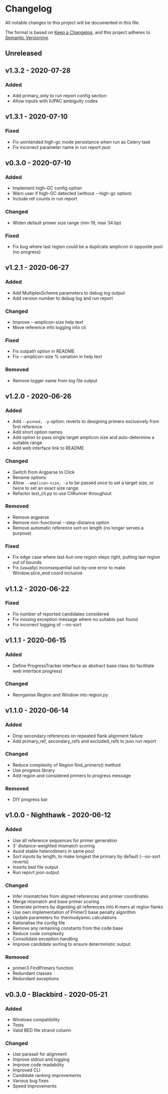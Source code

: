 <!-- markdownlint-disable MD024 -->

# Changelog

All notable changes to this project will be documented in this file.

The format is based on [Keep a Changelog][1],
and this project adheres to [Semantic Versioning][2].

## Unreleased

## v1.3.2 - 2020-07-28

### Added

- Add primary_only to run report config section
- Allow inputs with IUPAC ambiguity codes

## v1.3.1 - 2020-07-10

### Fixed

- Fix unintended high-gc mode persistance when run as Celery task
- Fix incorrect parameter name in run report json

## v0.3.0 - 2020-07-10

### Added

- Implement high-GC config option
- Warn user if high-GC detected (without --high-gc option)
- Include ref counts in run report

### Changed

- Widen default primer size range (min 19, max 34 bp)

### Fixed

- Fix bug where last region could be a duplicate amplicon in opposite pool (no progress)

## v1.2.1 - 2020-06-27

### Added

- Add MultiplexScheme parameters to debug log output
- Add version number to debug log and run report

### Changed

- Improve --amplicon-size help text
- Move reference info logging into cli

### Fixed

- Fix outpath option in README
- Fix --amplicon-size % variation in help text

### Removed

- Remove logger name from log file output

## v1.2.0 - 2020-06-26

### Added

- Add `--pinned, -p` option: reverts to designing primers exclusively from first reference
- Add short option names
- Add option to pass single target amplicon size and auto-determine a suitable range
- Add web interface link to README

### Changed

- Switch from Argparse to Click
- Rename options
- Allow `--amplicon-size, -a` to be passed once to set a target size, or twice to set an exact size range
- Refactor test_cli.py to use CliRunner throughout

### Removed

- Remove argparse
- Remove non-functional --step-distance option
- Remove automatic reference sort on length (no longer serves a purpose)

### Fixed

- Fix edge case where last-but-one region steps right, putting last region out of bounds
- Fix (usually) inconsequential out-by-one error to make Window.slice_end coord inclusive

## v1.1.2 - 2020-06-22

### Fixed

- Fix number of reported candidates considered
- Fix missing exception message where no suitable pair found
- Fix incorrect logging of --no-sort

## v1.1.1 - 2020-06-15

### Added

- Define ProgressTracker interface as abstract base class (to facilitate web interface progress)

### Changed

- Reorganise Region and Window into region.py

## v1.1.0 - 2020-06-14

### Added

- Drop secondary references on repeated flank alignment failure
- Add primary_ref, secondary_refs and excluded_refs to json run report

### Changed

- Reduce complexity of Region find_primers() method
- Use progress library
- Add region and considered primers to progress message

### Removed

- DIY progress bar

## v1.0.0 - Nighthawk - 2020-06-12

### Added

- Use all reference sequences for primer generation
- 3' distance-weighted mismatch scoring
- Avoid stable heterodimers in same pool
- Sort inputs by length, to make longest the primary by default (--no-sort reverts)
- Inserts bed file output
- Run report json output

### Changed

- Infer mismatches from aligned references and primer coordinates
- Merge mismatch and base primer scoring
- Generate primers by digesting all references into K-mers at region flanks
- Use own implementation of Primer3 base penalty algorithm
- Update parameters for thermodyamic calculations
- Rationalise the config file
- Remove any remaining constants from the code base
- Reduce code complexity
- Consolidate exception handling
- Improve candidate sorting to ensure deterministic output.

### Removed

- primer3 FindPrimers function
- Redundant classes
- Redundant exceptions

## v0.3.0 - Blackbird - 2020-05-21

### Added

- Windows compatibility
- Tests
- Valid BED file strand column

### Changed

- Use parasail for alignment
- Improve stdout and logging
- Improve code readability
- Improved CLI
- Candidate ranking improvements
- Various bug fixes
- Speed improvements

[1]: https://keepachangelog.com/en/1.0.0/ "Keep a Changelog"
[2]: https://semver.org/spec/v2.0.0.html "Semantic Versioning"
